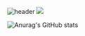 ![header](https://capsule-render.vercel.app/api?type=wave&color=auto&height=300&section=header&text=capsule%20render&fontSize=90)
<img src="https://capsule-render.vercel.app/api?type=wave&color=auto&height=300&section=header&text=capsule%20render&fontSize=90" />


![Anurag's GitHub stats](https://github-readme-stats.vercel.app/api?username=Whyukim&theme=dark&show_icons=true)
